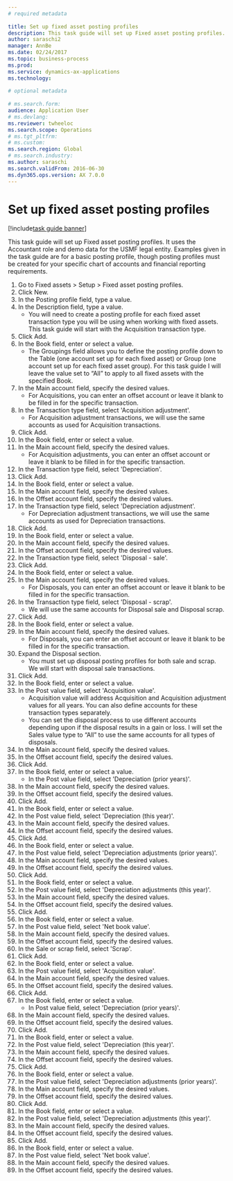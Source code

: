 ```yaml
--- 
# required metadata 
 
title: Set up fixed asset posting profiles
description: This task guide will set up Fixed asset posting profiles. 
author: saraschi2
manager: AnnBe 
ms.date: 02/24/2017
ms.topic: business-process 
ms.prod:  
ms.service: dynamics-ax-applications 
ms.technology:  
 
# optional metadata 
 
# ms.search.form:   
audience: Application User 
# ms.devlang:  
ms.reviewer: twheeloc
ms.search.scope: Operations 
# ms.tgt_pltfrm:  
# ms.custom:  
ms.search.region: Global
# ms.search.industry: 
ms.author: saraschi
ms.search.validFrom: 2016-06-30 
ms.dyn365.ops.version: AX 7.0.0 
---
```

# Set up fixed asset posting profiles

[!include[task guide banner](../../includes/task-guide-banner.md)]

This task guide will set up Fixed asset posting profiles.  It uses the Accountant role and demo data for the USMF legal entity.  Examples given in the task guide are for a basic posting profile, though posting profiles must be created for your specific chart of accounts and financial reporting requirements.

1. Go to Fixed assets > Setup > Fixed asset posting profiles.
2. Click New.
3. In the Posting profile field, type a value.
4. In the Description field, type a value.
    * You will need to create a posting profile for each fixed asset transaction type you will be using when working with fixed assets.  This task guide will start with the Acquisition transaction type.  
5. Click Add.
6. In the Book field, enter or select a value.
    * The Groupings field allows you to define the posting profile down to the Table (one account set up for each fixed asset) or Group (one account set up for each fixed asset group).  For this task guide I will leave the value set to “All” to apply to all fixed assets with the specified Book.  
7. In the Main account field, specify the desired values.
    * For Acquisitions, you can enter an offset account or leave it blank to be filled in for the specific transaction.    
8. In the Transaction type field, select 'Acquisition adjustment'.
    * For Acquisition adjustment transactions, we will use the same accounts as used for Acquisition transactions.  
9. Click Add.
10. In the Book field, enter or select a value.
11. In the Main account field, specify the desired values.
    * For Acquisition adjustments, you can enter an offset account or leave it blank to be filled in for the specific transaction.    
12. In the Transaction type field, select 'Depreciation'.
13. Click Add.
14. In the Book field, enter or select a value.
15. In the Main account field, specify the desired values.
16. In the Offset account field, specify the desired values.
17. In the Transaction type field, select 'Depreciation adjustment'.
    * For Depreciation adjustment transactions, we will use the same accounts as used for Depreciation transactions.  
18. Click Add.
19. In the Book field, enter or select a value.
20. In the Main account field, specify the desired values.
21. In the Offset account field, specify the desired values.
22. In the Transaction type field, select 'Disposal - sale'.
23. Click Add.
24. In the Book field, enter or select a value.
25. In the Main account field, specify the desired values.
    * For Disposals, you can enter an offset account or leave it blank to be filled in for the specific transaction.  
26. In the Transaction type field, select 'Disposal - scrap'.
    * We will use the same accounts for Disposal sale and Disposal scrap.  
27. Click Add.
28. In the Book field, enter or select a value.
29. In the Main account field, specify the desired values.
    * For Disposals, you can enter an offset account or leave it blank to be filled in for the specific transaction.  
30. Expand the Disposal section.
    * You must set up disposal posting profiles for both sale and scrap.  We will start with disposal sale transactions.  
31. Click Add.
32. In the Book field, enter or select a value.
33. In the Post value field, select 'Acquisition value'.
    * Acquisition value will address Acquisition and Acquisition adjustment values for all years.  You can also define accounts for these transaction types separately.  
    * You can set the disposal process to use different accounts depending upon if the disposal results in a gain or loss.  I will set the Sales value type to “All” to use the same accounts for all types of disposals.  
34. In the Main account field, specify the desired values.
35. In the Offset account field, specify the desired values.
36. Click Add.
37. In the Book field, enter or select a value.
    * In the Post value field, select 'Depreciation (prior years)'.  
38. In the Main account field, specify the desired values.
39. In the Offset account field, specify the desired values.
40. Click Add.
41. In the Book field, enter or select a value.
42. In the Post value field, select 'Depreciation (this year)'.
43. In the Main account field, specify the desired values.
44. In the Offset account field, specify the desired values.
45. Click Add.
46. In the Book field, enter or select a value.
47. In the Post value field, select 'Depreciation adjustments (prior years)'.
48. In the Main account field, specify the desired values.
49. In the Offset account field, specify the desired values.
50. Click Add.
51. In the Book field, enter or select a value.
52. In the Post value field, select 'Depreciation adjustments (this year)'.
53. In the Main account field, specify the desired values.
54. In the Offset account field, specify the desired values.
55. Click Add.
56. In the Book field, enter or select a value.
57. In the Post value field, select 'Net book value'.
58. In the Main account field, specify the desired values.
59. In the Offset account field, specify the desired values.
60. In the Sale or scrap field, select 'Scrap'.
61. Click Add.
62. In the Book field, enter or select a value.
63. In the Post value field, select 'Acquisition value'.
64. In the Main account field, specify the desired values.
65. In the Offset account field, specify the desired values.
66. Click Add.
67. In the Book field, enter or select a value.
    * In Post value field, select 'Depreciation (prior years)'.  
68. In the Main account field, specify the desired values.
69. In the Offset account field, specify the desired values.
70. Click Add.
71. In the Book field, enter or select a value.
72. In the Post value field, select 'Depreciation (this year)'.
73. In the Main account field, specify the desired values.
74. In the Offset account field, specify the desired values.
75. Click Add.
76. In the Book field, enter or select a value.
77. In the Post value field, select 'Depreciation adjustments (prior years)'.
78. In the Main account field, specify the desired values.
79. In the Offset account field, specify the desired values.
80. Click Add.
81. In the Book field, enter or select a value.
82. In the Post value field, select 'Depreciation adjustments (this year)'.
83. In the Main account field, specify the desired values.
84. In the Offset account field, specify the desired values.
85. Click Add.
86. In the Book field, enter or select a value.
87. In the Post value field, select 'Net book value'.
88. In the Main account field, specify the desired values.
89. In the Offset account field, specify the desired values.

